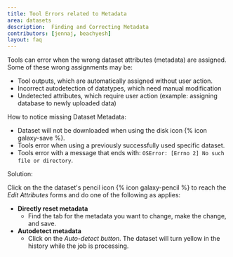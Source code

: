 ```yaml
---
title: Tool Errors related to Metadata
area: datasets   
description:  Finding and Correcting Metadata
contributors: [jennaj, beachyesh]
layout: faq         
---
```


Tools can error when the wrong dataset attributes (metadata) are assigned. Some of these wrong assignments may be: 
 - Tool outputs, which are automatically assigned without user action.
 - Incorrect autodetection of datatypes, which need manual modification
 - Undetected attributes, which require user action (example: assigning database to newly uploaded data)

How to notice missing Dataset Metadata:
- Dataset will not be downloaded when using the disk icon {% icon galaxy-save %}. 
- Tools error when using a previously successfully used specific dataset.
- Tools error with a message that ends with: ``OSError: [Errno 2] No such file or directory``.

Solution:  

Click on the the dataset's pencil icon {% icon galaxy-pencil %} to reach the _Edit Attributes_ forms and do one of the following as applies:
- **Directly reset metadata** 
  - Find the tab for the metadata you want to change, make the change, and save.
- **Autodetect metadata**
  - Click on the _Auto-detect button_. The dataset will turn yellow in the history while the job is processing.




